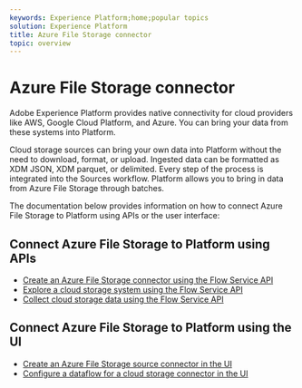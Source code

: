 ```yaml
---
keywords: Experience Platform;home;popular topics
solution: Experience Platform
title: Azure File Storage connector
topic: overview
---
```


# Azure File Storage connector

Adobe Experience Platform provides native connectivity for cloud providers like AWS, Google Cloud Platform, and Azure. You can bring your data from these systems into Platform.

Cloud storage sources can bring your own data into Platform without the need to download, format, or upload. Ingested data can be formatted as XDM JSON, XDM parquet, or delimited. Every step of the process is integrated into the Sources workflow. Platform allows you to bring in data from Azure File Storage through batches.

The documentation below provides information on how to connect Azure File Storage to Platform using APIs or the user interface:

## Connect Azure File Storage to Platform using APIs

- [Create an Azure File Storage connector using the Flow Service API](../../tutorials/api/create/cloud-storage/azure-file-storage.md)
- [Explore a cloud storage system using the Flow Service API](../../tutorials/api/explore/cloud-storage.md)
- [Collect cloud storage data using the Flow Service API](../../tutorials/api/collect/cloud-storage.md)

## Connect Azure File Storage to Platform using the UI

- [Create an Azure File Storage source connector in the UI](../../tutorials/ui/create/cloud-storage/azure-file-storage.md)
- [Configure a dataflow for a cloud storage connector in the UI](../../tutorials/ui/dataflow/cloud-storage.md)